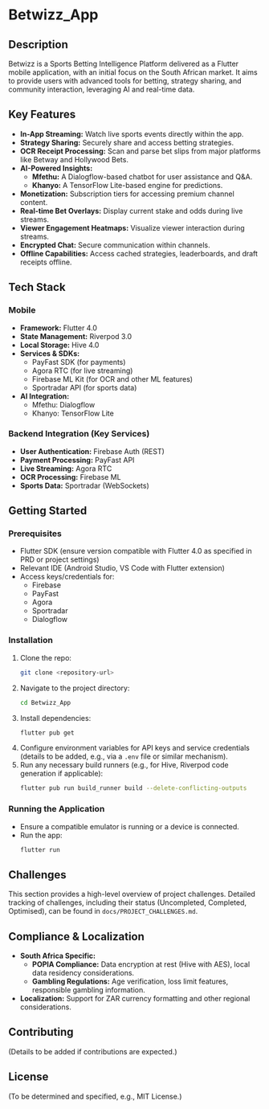 # Betwizz_App

## Description

Betwizz is a Sports Betting Intelligence Platform delivered as a Flutter mobile application, with an initial focus on the South African market. It aims to provide users with advanced tools for betting, strategy sharing, and community interaction, leveraging AI and real-time data.

## Key Features

-   **In-App Streaming:** Watch live sports events directly within the app.
-   **Strategy Sharing:** Securely share and access betting strategies.
-   **OCR Receipt Processing:** Scan and parse bet slips from major platforms like Betway and Hollywood Bets.
-   **AI-Powered Insights:**
    -   **Mfethu:** A Dialogflow-based chatbot for user assistance and Q&A.
    -   **Khanyo:** A TensorFlow Lite-based engine for predictions.
-   **Monetization:** Subscription tiers for accessing premium channel content.
-   **Real-time Bet Overlays:** Display current stake and odds during live streams.
-   **Viewer Engagement Heatmaps:** Visualize viewer interaction during streams.
-   **Encrypted Chat:** Secure communication within channels.
-   **Offline Capabilities:** Access cached strategies, leaderboards, and draft receipts offline.

## Tech Stack

### Mobile
-   **Framework:** Flutter 4.0
-   **State Management:** Riverpod 3.0
-   **Local Storage:** Hive 4.0
-   **Services & SDKs:**
    -   PayFast SDK (for payments)
    -   Agora RTC (for live streaming)
    -   Firebase ML Kit (for OCR and other ML features)
    -   Sportradar API (for sports data)
-   **AI Integration:**
    -   Mfethu: Dialogflow
    -   Khanyo: TensorFlow Lite

### Backend Integration (Key Services)
-   **User Authentication:** Firebase Auth (REST)
-   **Payment Processing:** PayFast API
-   **Live Streaming:** Agora RTC
-   **OCR Processing:** Firebase ML
-   **Sports Data:** Sportradar (WebSockets)

## Getting Started

### Prerequisites

-   Flutter SDK (ensure version compatible with Flutter 4.0 as specified in PRD or project settings)
-   Relevant IDE (Android Studio, VS Code with Flutter extension)
-   Access keys/credentials for:
    -   Firebase
    -   PayFast
    -   Agora
    -   Sportradar
    -   Dialogflow

### Installation

1.  Clone the repo:
    ```sh
    git clone <repository-url>
    ```
2.  Navigate to the project directory:
    ```sh
    cd Betwizz_App
    ```
3.  Install dependencies:
    ```sh
    flutter pub get
    ```
4.  Configure environment variables for API keys and service credentials (details to be added, e.g., via a `.env` file or similar mechanism).
5.  Run any necessary build runners (e.g., for Hive, Riverpod code generation if applicable):
    ```sh
    flutter pub run build_runner build --delete-conflicting-outputs
    ```

### Running the Application
-   Ensure a compatible emulator is running or a device is connected.
-   Run the app:
    ```sh
    flutter run
    ```

## Challenges

This section provides a high-level overview of project challenges. Detailed tracking of challenges, including their status (Uncompleted, Completed, Optimised), can be found in `docs/PROJECT_CHALLENGES.md`.

## Compliance & Localization

-   **South Africa Specific:**
    -   **POPIA Compliance:** Data encryption at rest (Hive with AES), local data residency considerations.
    -   **Gambling Regulations:** Age verification, loss limit features, responsible gambling information.
-   **Localization:** Support for ZAR currency formatting and other regional considerations.

## Contributing

(Details to be added if contributions are expected.)

## License

(To be determined and specified, e.g., MIT License.)